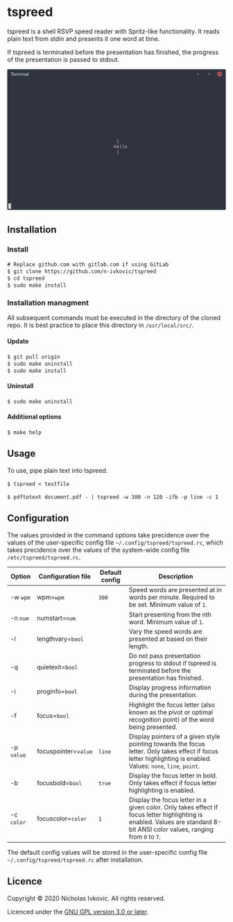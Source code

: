 # tspreed

tspreed is a shell RSVP speed reader with Spritz-like functionality. It reads plain text from stdin and presents it one word at time.

If tspreed is terminated before the presentation has finished, the progress of the presentation is passed to stdout.

![tspreed](.img/tspreed.png)

## Installation

### Install

```
# Replace github.com with gitlab.com if using GitLab
$ git clone https://github.com/n-ivkovic/tspreed
$ cd tspreed
$ sudo make install
```

### Installation managment

All subsequent commands must be executed in the directory of the cloned repo. It is best practice to place this directory in `/usr/local/src/`.

#### Update

```
$ git pull origin
$ sudo make uninstall
$ sudo make install
```

#### Uninstall

```
$ sudo make uninstall
```

#### Additional options

```
$ make help
```

## Usage

To use, pipe plain text into tspreed.

```
$ tspreed < textfile
```
```	
$ pdftotext document.pdf - | tspreed -w 300 -n 120 -ifb -p line -c 1
```

## Configuration

The values provided in the command options take precidence over the values of the user-specific config file `~/.config/tspreed/tspreed.rc`, which takes precidence over the values of the system-wide config file `/etc/tspreed/tspreed.rc`.

| Option     | Configuration file   | Default config | Description |
| ---        | ---                  | ---            | ---         |
| -w `wpm`   | wpm=`wpm`            | `300`          | Speed words are presented at in words per minute. Required to be set. Minimum value of `1`. |
| -n `num`   | numstart=`num`       |                | Start presenting from the nth word. Minimum value of `1`. |
| -l         | lengthvary=`bool`    |                | Vary the speed words are presented at based on their length. |
| -q         | quietexit=`bool`     |                | Do not pass presentation progress to stdout if tspreed is terminated before the presentation has finished. |
| -i         | proginfo=`bool`      |                | Display progress information during the presentation. |
| -f         | focus=`bool`         |                | Highlight the focus letter (also known as the pivot or optimal recognition point) of the word being presented. |
| -p `value` | focuspointer=`value` | `line`         | Display pointers of a given style pointing towards the focus letter. Only takes effect if focus letter highlighting is enabled. Values: `none`, `line`, `point`. |
| -b         | focusbold=`bool`     | `true`         | Display the focus letter in bold. Only takes effect if focus letter highlighting is enabled. |
| -c `color` | focuscolor=`color`   | `1`            | Display the focus letter in a given color. Only takes effect if focus letter highlighting is enabled. Values are standard 8-bit ANSI color values, ranging from `0` to `7`. |

The default config values will be stored in the user-specific config file `~/.config/tspreed/tspreed.rc` after installation.

## Licence

Copyright © 2020 Nicholas Ivkovic. All rights reserved.

Licenced under the [GNU GPL version 3.0 or later](./LICENSE).
